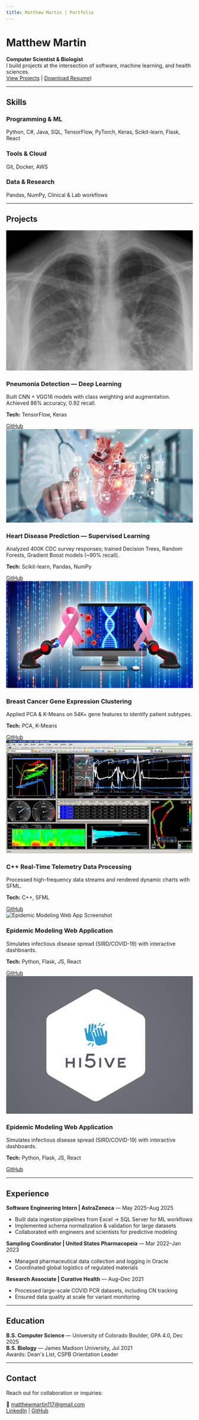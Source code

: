 ```yaml
---
title: Matthew Martin | Portfolio
---
```


<!-- HERO SECTION -->
# Matthew Martin
**Computer Scientist & Biologist**  
I build projects at the intersection of software, machine learning, and health sciences.  
[View Projects](#projects) | [Download Resume](assets/resumes/AIresume.pdf))

---

<!-- SKILLS SECTION -->
## Skills

### Programming & ML
Python, C#, Java, SQL, TensorFlow, PyTorch, Keras, Scikit-learn, Flask, React

### Tools & Cloud
Git, Docker, AWS

### Data & Research
Pandas, NumPy, Clinical & Lab workflows

---

<!-- PROJECTS SECTION -->
## Projects

<div class="projects-grid">

<!-- Project 1 -->
<div class="project-card">
  <img src="assets/images/MLlung.png" alt="Pneumonia Detection Screenshot" />
  <h3>Pneumonia Detection — Deep Learning</h3>
  <p>Built CNN + VGG16 models with class weighting and augmentation. Achieved 86% accuracy, 0.92 recall.</p>
  <p><strong>Tech:</strong> TensorFlow, Keras</p>
  <a href="https://github.com/matthewmartin117/Pnuemonia-Detection-Deep-Learning">GitHub</a>
</div>

<!-- Project 2 -->
<div class="project-card">
  <img src="assets/images/heart.jpg" alt="Heart Disease Prediction Screenshot" />
  <h3>Heart Disease Prediction — Supervised Learning</h3>
  <p>Analyzed 400K CDC survey responses; trained Decision Trees, Random Forests, Gradient Boost models (~90% recall).</p>
  <p><strong>Tech:</strong> Scikit-learn, Pandas, NumPy</p>
  <a href="https://github.com/matthewmartin117/HeartDisease-SupervisedLearning](https://github.com/matthewmartin117/HeartDisease-SupervisedLearning">GitHub</a>
</div>

<!-- Project 3 -->
<div class="project-card">
  <img src="assets/images/cancer.jpg" alt="Breast Cancer Gene Clustering Screenshot" />
  <h3>Breast Cancer Gene Expression Clustering</h3>
  <p>Applied PCA & K-Means on 54K+ gene features to identify patient subtypes.</p>
  <p><strong>Tech:</strong> PCA, K-Means</p>
  <a href="https://github.com/matthewmartin117/Breast-Cancer-Clustering-unsupervised-Learning">GitHub</a>
</div>

<!-- Project 4 -->
<div class="project-card">
  <img src="assets/images/Telemetry.jpg" alt="C++ Real-Time Telemetry Screenshot" />
  <h3>C++ Real-Time Telemetry Data Processing</h3>
  <p>Processed high-frequency data streams and rendered dynamic charts with SFML.</p>
  <p><strong>Tech:</strong> C++, SFML</p>
  <a href="https://github.com/matthewmartin117/TelemetryVisualization">GitHub</a>
</div>

<!-- Project 5 -->
<div class="project-card">
  <img src="assets/images/epidemic.avif" alt="Epidemic Modeling Web App Screenshot" />
  <h3>Epidemic Modeling Web Application</h3>
  <p>Simulates infectious disease spread (SIRD/COVID-19) with interactive dashboards.</p>
  <p><strong>Tech:</strong> Python, Flask, JS, React</p>
  <a href="https://github.com/matthewmartin117/SIRMODEL">GitHub</a>
</div>


<!-- Project 6 -->
<div class="project-card">
  <img src="assets/images/hifive.png" alt="Hifive app screenshot" />
  <h3>Epidemic Modeling Web Application</h3>
  <p>Simulates infectious disease spread (SIRD/COVID-19) with interactive dashboards.</p>
  <p><strong>Tech:</strong> Python, Flask, JS, React</p>
  <a href="https://github.com/matthewmartin117/hi5ive">GitHub</a>
</div>

</div>

---

<!-- EXPERIENCE SECTION -->
## Experience

**Software Engineering Intern | AstraZeneca** — May 2025–Aug 2025  
- Built data ingestion pipelines from Excel → SQL Server for ML workflows  
- Implemented schema normalization & validation for large datasets  
- Collaborated with engineers and scientists for predictive modeling  

**Sampling Coordinator | United States Pharmacopeia** — Mar 2022–Jan 2023  
- Managed pharmaceutical data collection and logging in Oracle  
- Coordinated global logistics of regulated materials  

**Research Associate | Curative Health** — Aug–Dec 2021  
- Processed large-scale COVID PCR datasets, including CN tracking  
- Ensured data quality at scale for variant monitoring  

---

<!-- EDUCATION SECTION -->
## Education
**B.S. Computer Science** — University of Colorado Boulder, GPA 4.0, Dec 2025  
**B.S. Biology** — James Madison University, Jul 2021  
Awards: Dean's List, CSPB Orientation Leader  

---

<!-- CONTACT SECTION -->
## Contact
Reach out for collaboration or inquiries:  

📧 matthewmartin117@gmail.com  
[LinkedIn](https://linkedin.com/in/matthew-martin) | [GitHub](https://github.com/username)

